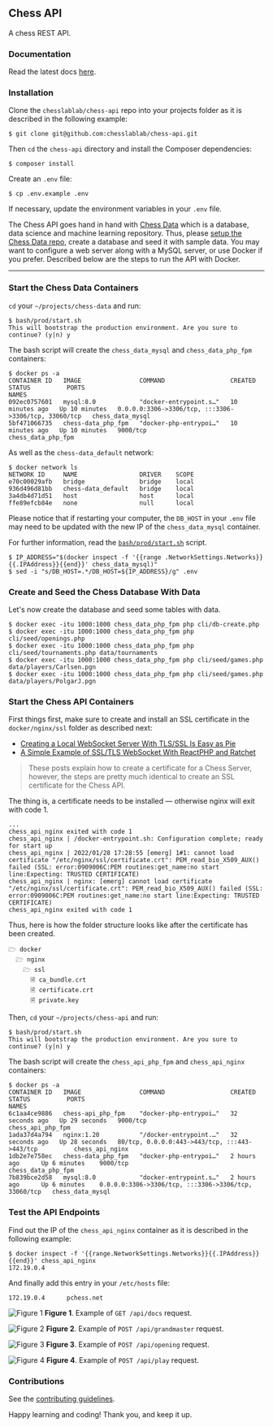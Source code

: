 ## Chess API

A chess REST API.

### Documentation

Read the latest docs [here](https://app.swaggerhub.com/apis-docs/chesslablab/chess-rest_api/1.0.0).

### Installation

Clone the `chesslablab/chess-api` repo into your projects folder as it is described in the following example:

    $ git clone git@github.com:chesslablab/chess-api.git

Then `cd` the `chess-api` directory and install the Composer dependencies:

    $ composer install

Create an `.env` file:

    $ cp .env.example .env

If necessary, update the environment variables in your `.env` file.

The Chess API goes hand in hand with [Chess Data](https://github.com/chesslablab/chess-data) which is a database, data science and machine learning repository. Thus, please [setup the Chess Data repo](https://github.com/chesslablab/chess-data#setup), create a database and seed it with sample data. You may want to configure a web server along with a MySQL server, or use Docker if you prefer. Described below are the steps to run the API with Docker.

---

### Start the Chess Data Containers

`cd` your `~/projects/chess-data` and run:

```
$ bash/prod/start.sh
This will bootstrap the production environment. Are you sure to continue? (y|n) y
```

The bash script will create the `chess_data_mysql` and `chess_data_php_fpm` containers:

```
$ docker ps -a
CONTAINER ID   IMAGE                COMMAND                  CREATED          STATUS          PORTS                                                  NAMES
092ec0757601   mysql:8.0            "docker-entrypoint.s…"   10 minutes ago   Up 10 minutes   0.0.0.0:3306->3306/tcp, :::3306->3306/tcp, 33060/tcp   chess_data_mysql
5bf471066735   chess-data_php_fpm   "docker-php-entrypoi…"   10 minutes ago   Up 10 minutes   9000/tcp                                               chess_data_php_fpm
```

As well as the `chess-data_default` network:

```
$ docker network ls
NETWORK ID     NAME                 DRIVER    SCOPE
e70c00029afb   bridge               bridge    local
936d496d81bb   chess-data_default   bridge    local
3a4db4d71d51   host                 host      local
ffe89efcb84e   none                 null      local
```

Please notice that if restarting your computer, the `DB_HOST` in your `.env` file may need to be updated with the new IP of the `chess_data_mysql` container.

For further information, read the [`bash/prod/start.sh`](https://github.com/chesslablab/chess-data/blob/master/bash/prod/start.sh) script.

```
$ IP_ADDRESS="$(docker inspect -f '{{range .NetworkSettings.Networks}}{{.IPAddress}}{{end}}' chess_data_mysql)"
$ sed -i "s/DB_HOST=.*/DB_HOST=${IP_ADDRESS}/g" .env
```

### Create and Seed the Chess Database With Data

Let's now create the database and seed some tables with data.

```
$ docker exec -itu 1000:1000 chess_data_php_fpm php cli/db-create.php
$ docker exec -itu 1000:1000 chess_data_php_fpm php cli/seed/openings.php
$ docker exec -itu 1000:1000 chess_data_php_fpm php cli/seed/tournaments.php data/tournaments
$ docker exec -itu 1000:1000 chess_data_php_fpm php cli/seed/games.php data/players/Carlsen.pgn
$ docker exec -itu 1000:1000 chess_data_php_fpm php cli/seed/games.php data/players/PolgarJ.pgn
```

### Start the Chess API Containers

First things first, make sure to create and install an SSL certificate in the `docker/nginx/ssl` folder as described next:

- [Creating a Local WebSocket Server With TLS/SSL Is Easy as Pie](https://medium.com/geekculture/creating-a-local-websocket-server-with-tls-ssl-is-easy-as-pie-de1a2ef058e0)
- [A Simple Example of SSL/TLS WebSocket With ReactPHP and Ratchet](https://medium.com/geekculture/a-simple-example-of-ssl-tls-websocket-with-reactphp-and-ratchet-e03be973f521)

> These posts explain how to create a certificate for a Chess Server, however, the steps are pretty much identical to create an SSL certificate for the Chess API.

The thing is, a certificate needs to be installed — otherwise nginx will exit with code 1.

```
...
chess_api_nginx exited with code 1
chess_api_nginx | /docker-entrypoint.sh: Configuration complete; ready for start up
chess_api_nginx | 2022/01/28 17:28:55 [emerg] 1#1: cannot load certificate "/etc/nginx/ssl/certificate.crt": PEM_read_bio_X509_AUX() failed (SSL: error:0909006C:PEM routines:get_name:no start line:Expecting: TRUSTED CERTIFICATE)
chess_api_nginx | nginx: [emerg] cannot load certificate "/etc/nginx/ssl/certificate.crt": PEM_read_bio_X509_AUX() failed (SSL: error:0909006C:PEM routines:get_name:no start line:Expecting: TRUSTED CERTIFICATE)
chess_api_nginx exited with code 1
```

Thus, here is how the folder structure looks like after the certificate has been created.

```
🗁 docker
  🗁 nginx
    🗁 ssl
      🗎 ca_bundle.crt
      🗎 certificate.crt
      🗎 private.key
```

Then, `cd` your `~/projects/chess-api` and run:

```
$ bash/prod/start.sh
This will bootstrap the production environment. Are you sure to continue? (y|n) y
```

The bash script will create the `chess_api_php_fpm` and `chess_api_nginx` containers:

```
$ docker ps -a
CONTAINER ID   IMAGE                COMMAND                  CREATED          STATUS          PORTS                                                  NAMES
6c1aa4ce9886   chess-api_php_fpm    "docker-php-entrypoi…"   32 seconds ago   Up 29 seconds   9000/tcp                                               chess_api_php_fpm
1ada37d4a794   nginx:1.20           "/docker-entrypoint.…"   32 seconds ago   Up 28 seconds   80/tcp, 0.0.0.0:443->443/tcp, :::443->443/tcp          chess_api_nginx
1db2e7e758ec   chess-data_php_fpm   "docker-php-entrypoi…"   2 hours ago      Up 6 minutes    9000/tcp                                               chess_data_php_fpm
7b839bce2d58   mysql:8.0            "docker-entrypoint.s…"   2 hours ago      Up 6 minutes    0.0.0.0:3306->3306/tcp, :::3306->3306/tcp, 33060/tcp   chess_data_mysql
```

### Test the API Endpoints

Find out the IP of the `chess_api_nginx` container as it is described in the following example:

```
$ docker inspect -f '{{range.NetworkSettings.Networks}}{{.IPAddress}}{{end}}' chess_api_nginx
172.19.0.4
```

And finally add this entry in your `/etc/hosts` file:

```
172.19.0.4      pchess.net
```
![Figure 1](/docs/figure-01.png)
**Figure 1**. Example of `GET /api/docs` request.

![Figure 2](/docs/figure-02.png)
**Figure 2**. Example of `POST /api/grandmaster` request.

![Figure 3](/docs/figure-03.png)
**Figure 3**. Example of `POST /api/opening` request.

![Figure 4](/docs/figure-04.png)
**Figure 4**. Example of `POST /api/play` request.

### Contributions

See the [contributing guidelines](https://github.com/chesslablab/chess-api/blob/main/CONTRIBUTING.md).

Happy learning and coding! Thank you, and keep it up.
